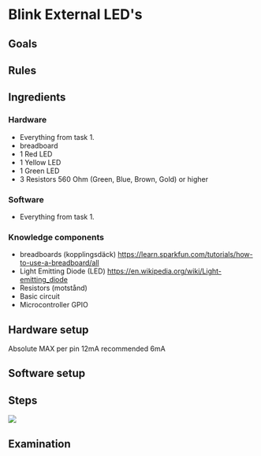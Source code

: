 # Blink External LED's

## Goals

## Rules

## Ingredients

### Hardware
 * Everything from task 1.
 * breadboard
 * 1 Red LED
 * 1 Yellow LED
 * 1 Green LED
 * 3 Resistors 560 Ohm (Green, Blue, Brown, Gold) or higher
 
### Software 
 * Everything from task 1.

### Knowledge components
 * breadboards (kopplingsdäck) https://learn.sparkfun.com/tutorials/how-to-use-a-breadboard/all
 * Light Emitting Diode (LED) https://en.wikipedia.org/wiki/Light-emitting_diode
 * Resistors (motstånd)
 * Basic circuit
 * Microcontroller GPIO
 

## Hardware setup

Absolute MAX per pin 12mA
recommended 6mA 

## Software setup

## Steps

[![](http://img.youtube.com/vi/Wtd8pp-DW3w/0.jpg)](http://www.youtube.com/watch?v=Wtd8pp-DW3w "")


## Examination
